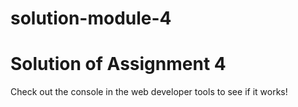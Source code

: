# solution-module-4
<!DOCTYPE html>
<html>

<head>
    <meta charset="utf-8">
    <title>Assignment Solution for Module 4</title>
    <script src="SpeakHello.js"></script>
    <script src="SpeakGoodBye.js"></script>
    <script src="script.js"></script>
</head>

<body>
    <h1>Solution of Assignment 4</h1>
    <p>Check out the console in the web developer tools to see if it works!</p>
</body>

</html>
